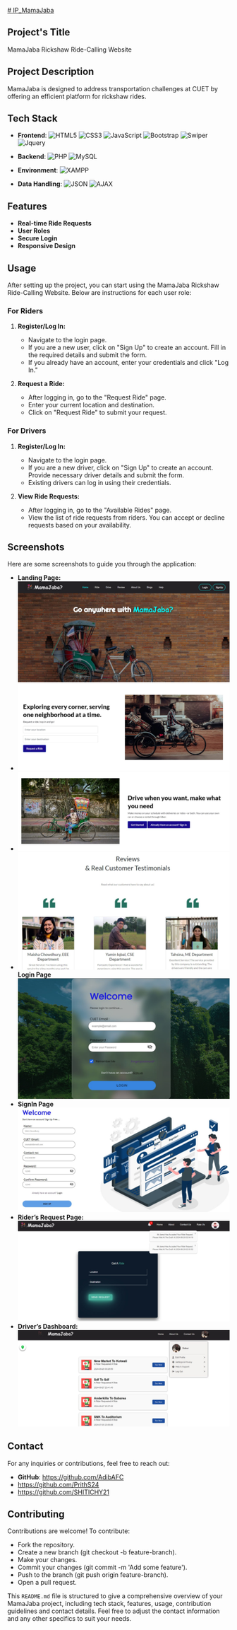 [# IP_MamaJaba](https://adibafc.github.io/IP_MamaJaba/)


## Project's Title
MamaJaba Rickshaw Ride-Calling Website

## Project Description
MamaJaba is designed to address transportation challenges at CUET by offering an efficient platform for rickshaw rides.

## Tech Stack
- **Frontend**: 
  ![HTML5](https://img.shields.io/badge/-HTML5-E34F26?logo=html5&logoColor=white&style=flat)
  ![CSS3](https://img.shields.io/badge/-CSS3-1572B6?logo=css3&logoColor=white&style=flat)
  ![JavaScript](https://img.shields.io/badge/-JavaScript-F7DF1E?logo=javascript&logoColor=black&style=flat)
  ![Bootstrap](https://img.shields.io/badge/-Bootstrap-563D7C?logo=bootstrap&logoColor=white&style=flat)
  ![Swiper](https://img.shields.io/badge/Swiper-%236332F6?style=for-the-badge&logo=Swiper
)
  ![Jquery](https://img.shields.io/badge/Jquery-%230769AD?style=for-the-badge&logo=Jquery
)
- **Backend**: 
  ![PHP](https://img.shields.io/badge/-PHP-777BB4?logo=php&logoColor=white&style=flat)
  ![MySQL](https://img.shields.io/badge/-MySQL-4479A1?logo=mysql&logoColor=white&style=flat)

- **Environment**: 
  ![XAMPP](https://img.shields.io/badge/-XAMPP-FB7A24?logo=xampp&logoColor=white&style=flat)

- **Data Handling**: 
  ![JSON](https://img.shields.io/badge/-JSON-000000?logo=json&logoColor=white&style=flat)
  ![AJAX](https://img.shields.io/badge/-AJAX-4B8BBE?logo=ajax&logoColor=white&style=flat)

## Features

- **Real-time Ride Requests**
- **User Roles**
- **Secure Login**
- **Responsive Design** 

## Usage
After setting up the project, you can start using the MamaJaba Rickshaw Ride-Calling Website. Below are instructions for each user role:

### For Riders
1. **Register/Log In:**
   - Navigate to the login page.
   - If you are a new user, click on "Sign Up" to create an account. Fill in the required details and submit the form.
   - If you already have an account, enter your credentials and click "Log In."

2. **Request a Ride:**
   - After logging in, go to the "Request Ride" page.
   - Enter your current location and destination.
   - Click on "Request Ride" to submit your request.

### For Drivers
1. **Register/Log In:**
   - Navigate to the login page.
   - If you are a new driver, click on "Sign Up" to create an account. Provide necessary driver details and submit the form.
   - Existing drivers can log in using their credentials.

2. **View Ride Requests:**
   - After logging in, go to the "Available Rides" page.
   - View the list of ride requests from riders. You can accept or decline requests based on your availability.

## Screenshots

Here are some screenshots to guide you through the application:

- **Landing Page:** ![Landing Page](screenshots/landing1.jpg)
- ![Landing Page 2](screenshots/landing2.jpg)
- ![Landing Page 3](screenshots/landing3.jpg)
- ![Landing Page 4](screenshots/landing4.jpg)
 **Login Page** ![Login Page](screenshots/login.jpg)
- **SignIn Page** ![SignIn Page](screenshots/signin.jpg)
- **Rider’s Request Page:** ![Rider’s Request Page](screenshots/rider.jpg)
- **Driver’s Dashboard:** ![Driver’s Dashboard](screenshots/driver.jpg)

## Contact

For any inquiries or contributions, feel free to reach out:
- **GitHub**: https://github.com/AdibAFC
- https://github.com/PrithS24
- https://github.com/SHITICHY21

## Contributing

Contributions are welcome! To contribute:

- Fork the repository.
- Create a new branch (git checkout -b feature-branch).
- Make your changes.
- Commit your changes (git commit -m 'Add some feature').
- Push to the branch (git push origin feature-branch).
- Open a pull request.
  
This `README.md` file is structured to give a comprehensive overview of your MamaJaba project, including tech stack, features, usage, contribution guidelines and contact details. Feel free to adjust the contact information and any other specifics to suit your needs.






